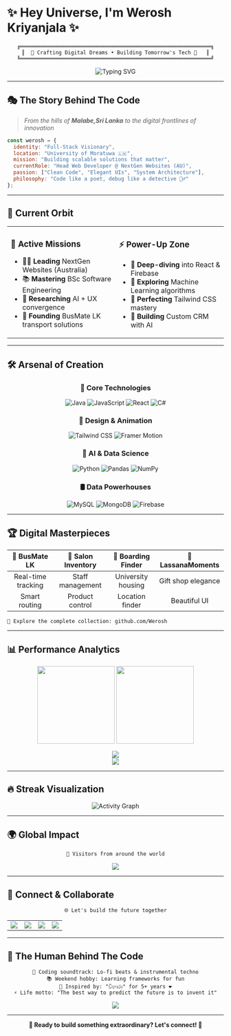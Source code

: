 # ✨ Hey Universe, I'm **Werosh Kriyanjala** ✨

<div align="center">
  
```ascii
╔══════════════════════════════════════════════════════════════╗
║  🌟 Crafting Digital Dreams • Building Tomorrow's Tech 🌟   ║
╚══════════════════════════════════════════════════════════════╝
```

<img src="https://readme-typing-svg.herokuapp.com?font=Fira+Code&weight=600&size=28&duration=3000&pause=1000&color=6C63FF&center=true&vCenter=true&width=600&lines=Future-Proof+Engineer+%F0%9F%92%BB;UI+Perfectionist+%F0%9F%8E%A8;Data+Enthusiast+%F0%9F%93%8A;AI%2FML+Explorer+%F0%9F%A7%A0" alt="Typing SVG" />

</div>

---

## 🎭 **The Story Behind The Code**

> *From the hills of **Malabe,Sri Lanka** to the digital frontlines of innovation*

```javascript
const werosh = {
  identity: "Full-Stack Visionary",
  location: "University of Moratuwa 🇱🇰",
  mission: "Building scalable solutions that matter",
  currentRole: "Head Web Developer @ NextGen Websites (AU)",
  passion: ["Clean Code", "Elegant UIs", "System Architecture"],
  philosophy: "Code like a poet, debug like a detective 🕵️‍♂️"
};
```

---

## 🚀 **Current Orbit**

<table>
<tr>
<td width="50%">

### 🎯 **Active Missions**
- 🧑‍💻 **Leading** NextGen Websites (Australia)
- 📚 **Mastering** BSc Software Engineering 
- 🔬 **Researching** AI + UX convergence
- 🚌 **Founding** BusMate LK transport solutions

</td>
<td width="50%">

### ⚡ **Power-Up Zone**
- 🧠 **Deep-diving** into React & Firebase
- 🤖 **Exploring** Machine Learning algorithms  
- 🎨 **Perfecting** Tailwind CSS mastery
- 🔐 **Building** Custom CRM with AI

</td>
</tr>
</table>

---

## 🛠️ **Arsenal of Creation**

<div align="center">

### **🚀 Core Technologies**
![Java](https://img.shields.io/badge/Java-ED8B00?style=for-the-badge&logo=openjdk&logoColor=white&labelColor=000000)
![JavaScript](https://img.shields.io/badge/JavaScript-F7DF1E?style=for-the-badge&logo=javascript&logoColor=black&labelColor=000000)
![React](https://img.shields.io/badge/React-20232A?style=for-the-badge&logo=react&logoColor=61DAFB&labelColor=000000)
![C#](https://img.shields.io/badge/C%23-239120?style=for-the-badge&logo=c-sharp&logoColor=white&labelColor=000000)

### **🎨 Design & Animation**
![Tailwind CSS](https://img.shields.io/badge/Tailwind_CSS-38B2AC?style=for-the-badge&logo=tailwind-css&logoColor=white&labelColor=000000)
![Framer Motion](https://img.shields.io/badge/Framer-black?style=for-the-badge&logo=framer&logoColor=blue&labelColor=000000)

### **🧠 AI & Data Science**
![Python](https://img.shields.io/badge/Python-3776AB?style=for-the-badge&logo=python&logoColor=white&labelColor=000000)
![Pandas](https://img.shields.io/badge/pandas-%23150458.svg?style=for-the-badge&logo=pandas&logoColor=white&labelColor=000000)
![NumPy](https://img.shields.io/badge/numpy-%23013243.svg?style=for-the-badge&logo=numpy&logoColor=white&labelColor=000000)

### **🛢️ Data Powerhouses**
![MySQL](https://img.shields.io/badge/MySQL-00000F?style=for-the-badge&logo=mysql&logoColor=white&labelColor=000000)
![MongoDB](https://img.shields.io/badge/MongoDB-4EA94B?style=for-the-badge&logo=mongodb&logoColor=white&labelColor=000000)
![Firebase](https://img.shields.io/badge/Firebase-039BE5?style=for-the-badge&logo=Firebase&logoColor=white&labelColor=000000)

</div>

---

## 🏆 **Digital Masterpieces**

<div align="center">

| 🚌 **BusMate LK** | 🧴 **Salon Inventory** | 🏡 **Boarding Finder** | 💐 **LassanaMoments** |
|:---:|:---:|:---:|:---:|
| Real-time tracking | Staff management | University housing | Gift shop elegance |
| Smart routing | Product control | Location finder | Beautiful UI |

</div>

```
🎯 Explore the complete collection: github.com/Werosh
```

---

## 📊 **Performance Analytics**

<div align="center">
  <img height="180em" src="https://github-readme-stats.vercel.app/api?username=Werosh&show_icons=true&theme=github_dark&include_all_commits=true&count_private=true&bg_color=0d1117&title_color=6C63FF&text_color=c9d1d9&icon_color=6C63FF&border_color=30363d&cache_seconds=1800"/>
  <img height="180em" src="https://github-readme-stats.vercel.app/api/top-langs/?username=Werosh&layout=compact&langs_count=8&theme=github_dark&bg_color=0d1117&title_color=6C63FF&text_color=c9d1d9&border_color=30363d&cache_seconds=1800"/>
</div>
<p align="center">
  <img src="https://github-readme-streak-stats.herokuapp.com/?user=Werosh&theme=radical&hide_border=false" />
  <br />
  <img src="https://github-profile-summary-cards.vercel.app/api/cards/profile-details?username=Werosh&theme=radical" />
</p>

---

## 🔥 **Streak Visualization**

<div align="center">



![Activity Graph](https://github-readme-activity-graph.vercel.app/graph?username=Werosh&bg_color=0d1117&color=6C63FF&line=6C63FF&point=FF6B6B&area=true&hide_border=true)

</div>

---

## 🌍 **Global Impact**

<div align="center">

```
🎯 Visitors from around the world
```




<div align="center">
  <img src="https://api.visitorbadge.io/api/visitors?path=github.com/Werosh&label=Digital%20Explorers&countColor=%236C63FF&style=flat-square&labelColor=000000" />
</div>
</div>

---

## 🤝 **Connect & Collaborate**

<div align="center">

```
🌐 Let's build the future together
```

<table>
<tr>
<td align="center">
  <a href="https://weroshportfolio.netlify.app">
    <img src="https://img.shields.io/badge/Portfolio-FF7139?style=for-the-badge&logo=Firefox-Browser&logoColor=white&labelColor=000000"/>
  </a>
</td>
<td align="center">
  <a href="mailto:weroshprofy@gmail.com">
    <img src="https://img.shields.io/badge/Gmail-D14836?style=for-the-badge&logo=gmail&logoColor=white&labelColor=000000"/>
  </a>
</td>
<td align="center">
  <a href="https://www.linkedin.com/in/weroshk">
    <img src="https://img.shields.io/badge/LinkedIn-0077B5?style=for-the-badge&logo=linkedin&logoColor=white&labelColor=000000"/>
  </a>
</td>
<td align="center">
  <a href="https://www.instagram.com/werosh_k">
    <img src="https://img.shields.io/badge/Instagram-E4405F?style=for-the-badge&logo=instagram&logoColor=white&labelColor=000000"/>
  </a>
</td>
</tr>
</table>

</div>

---

## 💫 **The Human Behind The Code**

<div align="center">

```
🎵 Coding soundtrack: Lo-fi beats & instrumental techno
📚 Weekend hobby: Learning frameworks for fun
💑 Inspired by: "විහාරා" for 5+ years ❤️
⚡ Life motto: "The best way to predict the future is to invent it"
```

<img src="https://capsule-render.vercel.app/api?type=waving&color=gradient&customColorList=6&height=100&section=footer&text=Thanks%20for%20visiting!&fontSize=16&fontColor=ffffff&animation=twinkling"/>

</div>

---

<div align="center">

**🚀 Ready to build something extraordinary? Let's connect! 🚀**

</div>
